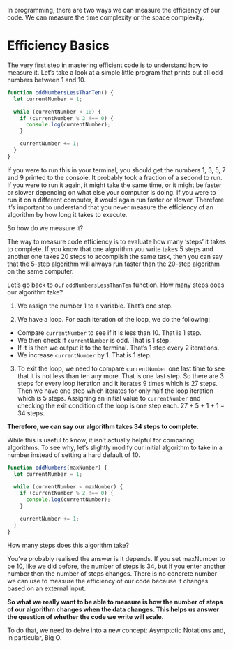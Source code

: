 In programming, there are two ways we can measure the efficiency of our code. We can measure the time complexity or the space complexity.

# Efficiency Basics

The very first step in mastering efficient code is to understand how to measure it. Let’s take a look at a simple little program that prints out all odd numbers between 1 and 10.
```js
function oddNumbersLessThanTen() {
  let currentNumber = 1;

  while (currentNumber < 10) {
    if (currentNumber % 2 !== 0) {
      console.log(currentNumber);
    }

    currentNumber += 1;
  }
}
```

If you were to run this in your terminal, you should get the numbers 1, 3, 5, 7 and 9 printed to the console. It probably took a fraction of a second to run. If you were to run it again, it might take the same time, or it might be faster or slower depending on what else your computer is doing. If you were to run it on a different computer, it would again run faster or slower. Therefore it’s important to understand that you never measure the efficiency of an algorithm by how long it takes to execute.

So how do we measure it?

The way to measure code efficiency is to evaluate how many ‘steps’ it takes to complete. If you know that one algorithm you write takes 5 steps and another one takes 20 steps to accomplish the same task, then you can say that the 5-step algorithm will always run faster than the 20-step algorithm on the same computer.

Let’s go back to our `oddNumbersLessThanTen` function. How many steps does our algorithm take?
1. We assign the number 1 to a variable. That’s one step.

2. We have a loop. For each iteration of the loop, we do the following:
- Compare `currentNumber` to see if it is less than 10. That is 1 step.
- We then check if `currentNumber` is odd. That is 1 step.
- If it is then we output it to the terminal. That’s 1 step every 2 iterations.
- We increase `currentNumber` by 1. That is 1 step.
3. To exit the loop, we need to compare `currentNumber` one last time to see that it is not less than ten any more. That is one last step.
So there are 3 steps for every loop iteration and it iterates 9 times which is 27 steps. Then we have one step which iterates for only half the loop iteration which is 5 steps. Assigning an initial value to `currentNumber` and checking the exit condition of the loop is one step each. 27 + 5 + 1 + 1 = 34 steps.

__Therefore, we can say our algorithm takes 34 steps to complete.__

While this is useful to know, it isn’t actually helpful for comparing algorithms. To see why, let’s slightly modify our initial algorithm to take in a number instead of setting a hard default of 10.
```js
function oddNumbers(maxNumber) {
  let currentNumber = 1;

  while (currentNumber < maxNumber) {
    if (currentNumber % 2 !== 0) {
      console.log(currentNumber);
    }

    currentNumber += 1;
  }
}
```
How many steps does this algorithm take?

You’ve probably realised the answer is it depends. If you set maxNumber to be 10, like we did before, the number of steps is 34, but if you enter another number then the number of steps changes. There is no concrete number we can use to measure the efficiency of our code because it changes based on an external input.

__So what we really want to be able to measure is how the number of steps of our algorithm changes when the data changes. This helps us answer the question of whether the code we write will scale.__

To do that, we need to delve into a new concept: Asymptotic Notations and, in particular, Big O.